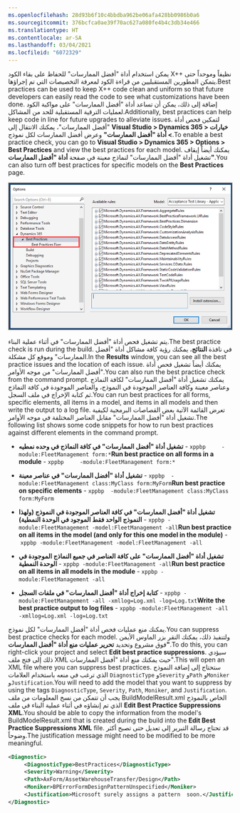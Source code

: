 ```yaml
---
ms.openlocfilehash: 28d93b6f10c4bbdba962be06afa428bb0986b0a6
ms.sourcegitcommit: 376bcfca0ae39f70ac627a080fe4b4c3db34e466
ms.translationtype: HT
ms.contentlocale: ar-SA
ms.lasthandoff: 03/04/2021
ms.locfileid: "6072329"
---
```


<span data-ttu-id="ec374-101">يمكن استخدام أداة "أفضل الممارسات" للحفاظ على بقاء الكود X++ نظيفاً وموحداً حتى يتمكن المطورين المستقبليين من قراءة الكود لمعرفة التخصيصات التي تم إجراؤها.</span><span class="sxs-lookup"><span data-stu-id="ec374-101">Best practices can be used to keep X++ code clean and uniform so that future developers can easily read the code to see what customizations have been done.</span></span> <span data-ttu-id="ec374-102">إضافة إلى ذلك، يمكن أن تساعد أداة "أفضل الممارسات" على مواكبة الكود لعمليات الترقية المستقبلية للحد من المشاكل.</span><span class="sxs-lookup"><span data-stu-id="ec374-102">Additionally, best practices can help keep code in line for future upgrades to alleviate issues.</span></span> <span data-ttu-id="ec374-103">لتمكين فحص أداة "أفضل الممارسات"، يمكنك الانتقال إلى **Visual Studio > Dynamics 365 > خيارات > أداة "أفضل الممارسات"** وعرض أفضل الممارسات لكل نموذج.</span><span class="sxs-lookup"><span data-stu-id="ec374-103">To enable a best practice check, you can go to **Visual Studio > Dynamics 365 > Options > Best Practices** and view the best practices for each model.</span></span> <span data-ttu-id="ec374-104">يمكنك أيضاً إيقاف تشغيل أداة "أفضل الممارسات" لنماذج معينة في صفحة **أداة "أفضل الممارسات"**.</span><span class="sxs-lookup"><span data-stu-id="ec374-104">You can also turn off best practices for specific models on the **Best Practices** page.</span></span>

![لقطه شاشه لصفحة أداة "أفضل الممارسات" الخاصة بـ Visual studio.](../media/best-practices.png)

<span data-ttu-id="ec374-106">يتم تشغيل فحص أداة "أفضل الممارسات" في أثناء عملية البناء.</span><span class="sxs-lookup"><span data-stu-id="ec374-106">The best practice check is run during the build.</span></span> <span data-ttu-id="ec374-107">في نافذة **النتائج**، يمكنك رؤية كافة مشاكل أداة "أفضل الممارسات" وموقع كل مشكلة.</span><span class="sxs-lookup"><span data-stu-id="ec374-107">In the **Results** window, you can see all the best practice issues and the location of each issue.</span></span> <span data-ttu-id="ec374-108">يمكنك أيضاً تشغيل فحص أداة "أفضل الممارسات" من موجه الأوامر.</span><span class="sxs-lookup"><span data-stu-id="ec374-108">You can also run the best practice check from the command prompt.</span></span> <span data-ttu-id="ec374-109">يمكنك تشغيل أداة "أفضل الممارسات" لكافة النماذج وعناصر معينة وكافة العناصر الموجودة في النموذج، والعناصر الموجودة في كافة النماذج ثم كتابة الإخراج في ملف السجل.</span><span class="sxs-lookup"><span data-stu-id="ec374-109">You can run best practices for all forms, specific elements, all items in a model, and items in all models and then write the output to a log file.</span></span> <span data-ttu-id="ec374-110">تعرض القائمة الآتية بعض القصاصات البرمجية لكيفية تشغيل أداة "أفضل الممارسات" مقابل العناصر المختلفة في موجه الأوامر.</span><span class="sxs-lookup"><span data-stu-id="ec374-110">The following list shows some code snippets for how to run best practices against different elements in the command prompt.</span></span>

-   <span data-ttu-id="ec374-111">**تشغيل أداة "أفضل الممارسات" في كافة النماذج في وحده نمطيه** - `xppbp     -module:FleetManagement form:*`</span><span class="sxs-lookup"><span data-stu-id="ec374-111">**Run best practice on all forms in a module** - `xppbp     -module:FleetManagement form:*`</span></span>

-   <span data-ttu-id="ec374-112">**تشغيل أداة "أفضل الممارسات" في عناصر معينة** - `xppbp  -module:FleetManagement class:MyClass form:MyForm`</span><span class="sxs-lookup"><span data-stu-id="ec374-112">**Run best practice on specific elements** - `xppbp  -module:FleetManagement class:MyClass form:MyForm`</span></span>

-   <span data-ttu-id="ec374-113">**تشغيل أداة "أفضل الممارسات" في كافة العناصر الموجودة في النموذج (ولهذا النموذج الواحد فقط الموجود في الوحدة النمطية)** - `xppbp -module:FleetManagement -model:FleetManagement -all`</span><span class="sxs-lookup"><span data-stu-id="ec374-113">**Run best practice on all items in the model (and only for this one model in the module)** - `xppbp -module:FleetManagement -model:FleetManagement -all`</span></span>

-   <span data-ttu-id="ec374-114">**تشغيل أداة "أفضل الممارسات" على كافة العناصر في جميع النماذج الموجودة في الوحدة النمطية** - `xppbp -module:FleetManagement -all`</span><span class="sxs-lookup"><span data-stu-id="ec374-114">**Run best practice on all items in all models in the module** - `xppbp -module:FleetManagement -all`</span></span>

-   <span data-ttu-id="ec374-115">**كتابة إخراج أداة "أفضل الممارسات" في ملفات السجل** - `xppbp -module:FleetManagement -all -xmllog=Log.xml -log=Log.txt`</span><span class="sxs-lookup"><span data-stu-id="ec374-115">**Write the best practice output to log files** - `xppbp -module:FleetManagement -all -xmllog=Log.xml -log=Log.txt`</span></span>

<span data-ttu-id="ec374-116">يمكنك منع عمليات فحص أداة "أفضل الممارسات" لكل نموذج.</span><span class="sxs-lookup"><span data-stu-id="ec374-116">You can suppress best practice checks for each model.</span></span> <span data-ttu-id="ec374-117">ولتنفيذ ذلك، يمكنك النقر بزر الماوس الأيمن فوق مشروع وتحديد **تحرير عمليات منع أداة "أفضل الممارسات"**.</span><span class="sxs-lookup"><span data-stu-id="ec374-117">To do this, you can right-click your project and select **Edit best practice suppressions**.</span></span> <span data-ttu-id="ec374-118">سيؤدي ذلك إلى فتح ملف XML حيث يمكنك منع أداة "أفضل الممارسات".</span><span class="sxs-lookup"><span data-stu-id="ec374-118">This will open an XML file where you can suppress best practices.</span></span> <span data-ttu-id="ec374-119">ستحتاج إلى إضافة النموذج الذي ترغب في منعه باستخدام العلامات `DiagnosticType` و`Severity` و`Path` و`Moniker` و`Justification`.</span><span class="sxs-lookup"><span data-stu-id="ec374-119">You will need to add the model that you want to suppress by using the tags `DiagnosticType`, `Severity`, `Path`, `Moniker`, and `Justification`.</span></span> <span data-ttu-id="ec374-120">يجب أن تتمكن من نسخ المعلومات من ملف BuildModelResult.xml الخاص بالنموذج الذي تم إنشاؤه في أثناء عملية البناء في ملف **Edit Best Practice Suppressions XML‎**.</span><span class="sxs-lookup"><span data-stu-id="ec374-120">You should be able to copy the information from the model's BuildModelResult.xml that is created during the build into the **Edit Best Practice Suppressions XML** file.</span></span> <span data-ttu-id="ec374-121">قد تحتاج رسالة التبرير إلى تعديل حتى تصبح أكثر وضوحاً.</span><span class="sxs-lookup"><span data-stu-id="ec374-121">The justification message might need to be modified to be more meaningful.</span></span>
```xml
<Diagnostic>
     <DiagnosticType>BestPractices</DiagnosticType>
     <Severity>Warning</Severity>
     <Path>AxForm/AssetWarehouseTransfer/Design</Path>
     <Moniker>BPErrorFormDesignPatternUnspecified</Moniker>
     <Justification>Microsoft surely assigns a pattern  soon.</Justification>
</Diagnostic>
```
